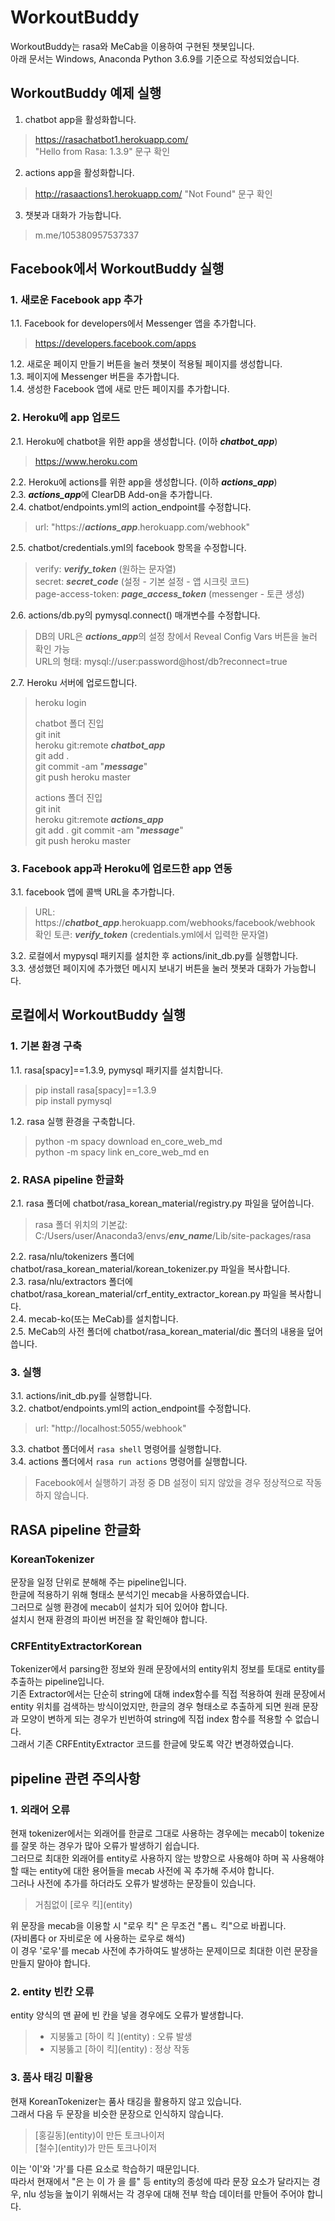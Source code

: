 # WorkoutBuddy
WorkoutBuddy는 rasa와 MeCab을 이용하여 구현된 챗봇입니다.  
아래 문서는 Windows, Anaconda Python 3.6.9를 기준으로 작성되었습니다.  

## WorkoutBuddy 예제 실행
1. chatbot app을 활성화합니다.  
> https://rasachatbot1.herokuapp.com/  
> "Hello from Rasa: 1.3.9" 문구 확인  

2. actions app을 활성화합니다.  
> http://rasaactions1.herokuapp.com/
> "Not Found" 문구 확인  

3. 챗봇과 대화가 가능합니다.  
> m.me/105380957537337  

## Facebook에서 WorkoutBuddy 실행

### 1. 새로운 Facebook app 추가
1.1. Facebook for developers에서 Messenger 앱을 추가합니다.  
> https://developers.facebook.com/apps  

1.2. 새로운 페이지 만들기 버튼을 눌러 챗봇이 적용될 페이지를 생성합니다.  
1.3. 페이지에 Messenger 버튼을 추가합니다.  
1.4. 생성한 Facebook 앱에 새로 만든 페이지를 추가합니다.  

### 2. Heroku에  app 업로드
2.1. Heroku에 chatbot을 위한 app을 생성합니다. (이하 ***chatbot_app***)  
> https://www.heroku.com  

2.2. Heroku에 actions를 위한 app을 생성합니다. (이하 ***actions_app***)  
2.3. ***actions_app***에 ClearDB Add-on을 추가합니다.  
2.4. chatbot/endpoints.yml의 action_endpoint를 수정합니다.  
> url: "https://***actions_app***.herokuapp.com/webhook"  

2.5. chatbot/credentials.yml의 facebook 항목을 수정합니다.  
> verify: ***verify_token*** (원하는 문자열)  
> secret: ***secret_code*** (설정 - 기본 설정 - 앱 시크릿 코드)  
> page-access-token: ***page_access_token*** (messenger - 토큰 생성)  

2.6. actions/db.py의 pymysql.connect() 매개변수를 수정합니다.  
> DB의 URL은 ***actions_app***의 설정 창에서 Reveal Config Vars 버튼을 눌러 확인 가능  
> URL의 형태: mysql://user:password@host/db?reconnect=true  

2.7. Heroku 서버에 업로드합니다.  
> heroku login  
>   
> chatbot 폴더 진입  
> git init  
> heroku git:remote ***chatbot_app***  
> git add .  
> git commit -am "***message***"  
> git push heroku master  
>   
> actions 폴더 진입  
> git init  
> heroku git:remote ***actions_app***  
> git add .
> git commit -am "***message***"  
> git push heroku master  

### 3. Facebook app과 Heroku에 업로드한 app 연동
3.1. facebook 앱에 콜백 URL을 추가합니다.  
> URL: https://***chatbot_app***.herokuapp.com/webhooks/facebook/webhook  
> 확인 토큰: ***verify_token*** (credentials.yml에서 입력한 문자열)  

3.2. 로컬에서 mypysql 패키지를 설치한 후 actions/init_db.py를 실행합니다.  
3.3. 생성했던 페이지에 추가했던 메시지 보내기 버튼을 눌러 챗봇과 대화가 가능합니다.  

## 로컬에서 WorkoutBuddy 실행

### 1. 기본 환경 구축
1.1. rasa[spacy]==1.3.9, pymysql 패키지를 설치합니다.  
> pip install rasa[spacy]==1.3.9  
> pip install pymysql  

1.2. rasa 실행 환경을 구축합니다.  
> python -m spacy download en_core_web_md  
> python -m spacy link en_core_web_md en  

### 2. RASA pipeline 한글화
2.1. rasa 폴더에 chatbot/rasa_korean_material/registry.py 파일을 덮어씁니다.  
> rasa 폴더 위치의 기본값: C:/Users/user/Anaconda3/envs/***env_name***/Lib/site-packages/rasa  

2.2. rasa/nlu/tokenizers 폴더에 chatbot/rasa_korean_material/korean_tokenizer.py 파일을 복사합니다.  
2.3. rasa/nlu/extractors 폴더에 chatbot/rasa_korean_material/crf_entity_extractor_korean.py 파일을 복사합니다.  
2.4. mecab-ko(또는 MeCab)를 설치합니다.  
2.5. MeCab의 사전 폴더에 chatbot/rasa_korean_material/dic 폴더의 내용을 덮어씁니다.  

### 3. 실행
3.1. actions/init_db.py를 실행합니다.  
3.2. chatbot/endpoints.yml의 action_endpoint를 수정합니다.  
> url: "http\://localhost:5055/webhook"  

3.3. chatbot 폴더에서 ```rasa shell``` 명령어를 실행합니다.  
3.4. actions 폴더에서 ```rasa run actions``` 명령어를 실행합니다.  
> Facebook에서 실행하기 과정 중 DB 설정이 되지 않았을 경우 정상적으로 작동하지 않습니다.  

## RASA pipeline 한글화

### KoreanTokenizer
문장을 일정 단위로 분해해 주는 pipeline입니다.  
한글에 적용하기 위해 형태소 분석기인 mecab을 사용하였습니다.  
그러므로 실행 환경에 mecab이 설치가 되어 있어야 합니다.  
설치시 현재 환경의 파이썬 버전을 잘 확인해야 합니다.  

### CRFEntityExtractorKorean
Tokenizer에서 parsing한 정보와 원래 문장에서의 entity위치 정보를 토대로 entity를 추출하는 pipeline입니다.  
기존 Extractor에서는 단순히 string에 대해 index함수를 직접 적용하여 원래 문장에서 entity 위치를 검색하는 방식이었지만, 한글의 경우 형태소로 추출하게 되면 원래 문장과 모양이 변하게 되는 경우가 빈번하여 string에 직접 index 함수를 적용할 수 없습니다.  
그래서 기존 CRFEntityExtractor 코드를 한글에 맞도록 약간 변경하였습니다.  

## pipeline 관련 주의사항

### 1. 외래어 오류
현재 tokenizer에서는 외래어를 한글로 그대로 사용하는 경우에는 mecab이 tokenize를 잘못 하는 경우가 많아 오류가 발생하기 쉽습니다.  
그러므로 최대한 외래어를 entity로 사용하지 않는 방향으로 사용해야 하며 꼭 사용해야 할 때는 entity에 대한 용어들을 mecab 사전에 꼭 추가해 주셔야 합니다.  
그러나 사전에 추가를 하더라도 오류가 발생하는 문장들이 있습니다.  
> 거침없이 \[로우 킥\](entity)  

위 문장을 mecab을 이용할 시 "로우 킥" 은 무조건 "롭ㄴ 킥"으로 바뀝니다.  
(자비롭다 or 자비로운 에 사용하는 로우로 해석)  
이 경우 '로우'를 mecab 사전에 추가하여도 발생하는 문제이므로 최대한 이런 문장을 만들지 말아야 합니다.  

### 2. entity 빈칸 오류
entity 양식의 맨 끝에 빈 칸을 넣을 경우에도 오류가 발생합니다.  
> - 지붕뚫고 \[하이 킥 \](entity) : 오류 발생  
> - 지붕뚫고 \[하이 킥\](entity) : 정상 작동  


### 3. 품사 태깅 미활용
현재 KoreanTokenizer는 품사 태깅을 활용하지 않고 있습니다.  
그래서 다음 두 문장을 비슷한 문장으로 인식하지 않습니다.  
> \[홍길동\](entity)이 만든 토크나이저  
> \[철수\](entity)가 만든 토크나이저  

이는 '이'와 '가'를 다른 요소로 학습하기 때문입니다.  
따라서 현재에서 "은 는 이 가 을 를" 등 entity의 종성에 따라 문장 요소가 달라지는 경우, nlu 성능을 높이기 위해서는 각 경우에 대해 전부 학습 데이터를 만들어 주어야 합니다.  

